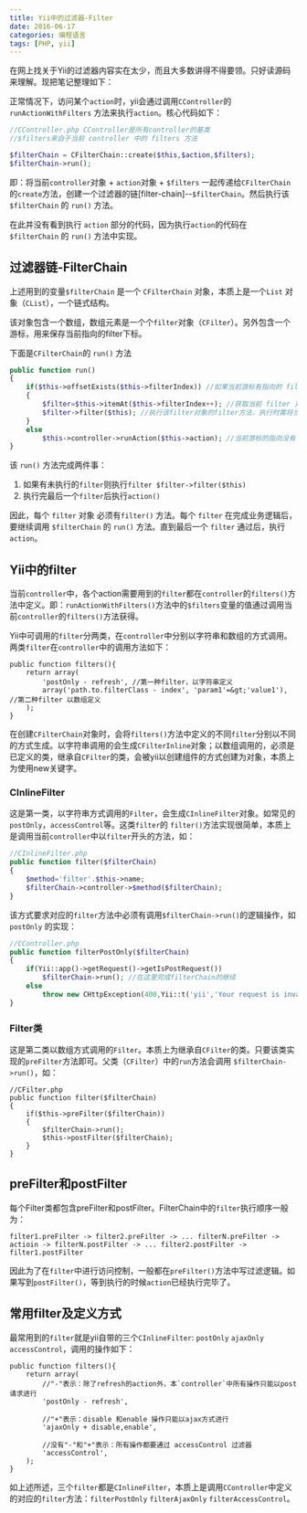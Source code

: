 ```yaml
---
title: Yii中的过滤器-Filter
date: 2016-06-17
categories: 编程语言
tags: [PHP, yii]
---
```


在网上找关于Yii的过滤器内容实在太少，而且大多数讲得不得要领。只好读源码来理解。现把笔记整理如下：

<!--more-->

正常情况下，访问某个`action`时，yii会通过调用`CController`的 `runActionWithFilters` 方法来执行`action`。核心代码如下：

```php
//CController.php CController是所有controller的基类
//$filters来自于当前 controller 中的 filters 方法

$filterChain = CFilterChain::create($this,$action,$filters);
$filterChain->run();
```

即：将当前`controller`对象 + `action`对象 + `$filters` 一起传递给`CFilterChain`的`create`方法，创建一个过滤器的链[filter-chain]--`$filterChain`。然后执行该 `$filterChain` 的 `run()` 方法。

在此并没有看到执行 `action` 部分的代码，因为执行`action`的代码在 `$filterChain` 的 `run()` 方法中实现。

## 过滤器链-FilterChain

上述用到的变量`$filterChain` 是一个 `CFilterChain` 对象，本质上是一个`List` 对象（`CList`），一个链式结构。

该对象包含一个数组，数组元素是一个个`filter`对象（`CFilter`）。另外包含一个游标，用来保存当前指向的filter下标。

下面是`CFilterChain`的 `run()` 方法

```php
public function run()
{
	if($this->offsetExists($this->filterIndex)) //如果当前游标有指向的 filter
	{
		$filter=$this->itemAt($this->filterIndex++); //获取当前 filter 对象, 并将游标 +1
		$filter->filter($this); //执行该filter对象的filter方法，执行时需将当前的$filterChain作为参数
	}
	else
		$this->controller->runAction($this->action); //当前游标的指向没有 filter对象 时执行action
}
```

该 `run()` 方法完成两件事：

1.  如果有未执行的`filter`则执行`filter $filter->filter($this)`
2.  执行完最后一个`filter`后执行`action()`

因此，每个 `filter` 对象 必须有`filter()` 方法。每个 `filter` 在完成业务逻辑后，要继续调用 `$filterChain` 的 `run()` 方法。直到最后一个 `filter` 通过后，执行 `action`。

## Yii中的filter

当前`controller`中，各个action需要用到的`filter`都在`controller`的`filters()`方法中定义。即：`runActionWithFilters()`方法中的`$filters`变量的值通过调用当前`controller`的`filters()`方法获得。

Yii中可调用的`filter`分两类，在`controller`中分别以字符串和数组的方式调用。两类`filter`在`controller`中的调用方法如下：

```
public function filters(){
	return array(
		'postOnly - refresh', //第一种filter，以字符串定义
		array('path.to.filterClass - index', 'param1'=&gt;'value1'), //第二种filter 以数组定义
	);
}
```

在创建`CFilterChain`对象时，会将`filters()`方法中定义的不同`filter`分别以不同的方式生成。以字符串调用的会生成`CFilterInline`对象；以数组调用的，必须是已定义的类，继承自`CFilter`的类，会被yii以创建组件的方式创建为对象，本质上为使用new关键字。

### CInlineFilter

这是第一类，以字符串方式调用的`Filter`，会生成`CInlineFilter`对象。如常见的`postOnly`，`accessControl`等。这类`filter`的 `filter()`方法实现很简单，本质上是调用当前`controller`中以`filter`开头的方法，如：

```php
//CInlineFilter.php
public function filter($filterChain)
{
	$method='filter'.$this->name;
	$filterChain->controller->$method($filterChain);
}
```

该方式要求对应的`filter`方法中必须有调用`$filterChain->run()`的逻辑操作，如 `postOnly` 的实现：

```php
//CController.php
public function filterPostOnly($filterChain)
{
	if(Yii::app()->getRequest()->getIsPostRequest())
		$filterChain->run(); //在这里完成filterChain的继续
	else
		throw new CHttpException(400,Yii::t('yii','Your request is invalid.')); //不通过则报错，不再执行后面的filter
}
```

### Filter类

这是第二类以数组方式调用的`Filter`。本质上为继承自`CFilter`的类。只要该类实现的`preFilter`方法即可。父类（`CFilter`）中的`run`方法会调用 `$filterChain->run()`，如：

```
//CFilter.php
public function filter($filterChain)
{
	if($this->preFilter($filterChain))
	{
		$filterChain->run();
		$this->postFilter($filterChain);
	}
}
```

## preFilter和postFilter

每个Filter类都包含preFilter和postFilter。FilterChain中的`filter`执行顺序一般为：
```
filter1.preFilter -> filter2.preFilter -> ... filterN.preFilter -> actioin -> filterN.postFilter -> ... filter2.postFilter -> filter1.postFilter
```
因此为了在`filter`中进行访问控制，一般都在`preFilter()`方法中写过滤逻辑。如果写到`postFilter()`，等到执行的时候`action`已经执行完毕了。

## 常用filter及定义方式

最常用到的`filter`就是yii自带的三个`CInlineFilter`: `postOnly` `ajaxOnly` `accessControl`，调用的操作如下：

```
public function filters(){
	return array(
		//"-"表示：除了refresh的action外，本`controller`中所有操作只能以post请求进行
		'postOnly - refresh',

		//"+"表示：disable 和enable 操作只能以ajax方式进行
		'ajaxOnly + disable,enable',

		//没有"-"和"+"表示：所有操作都要通过 accessControl 过滤器
		'accessControl',
	);
}
```

如上述所述，三个`filter`都是`CInlineFilter`，本质上是调用`CController`中定义的对应的`filter`方法：`filterPostOnly` `filterAjaxOnly` `filterAccessControl`。
